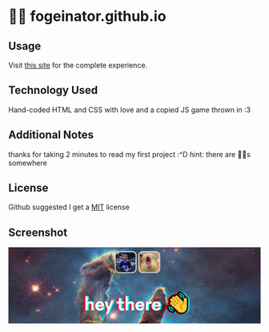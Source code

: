 # 🐥💫 fogeinator.github.io

## Usage
Visit [this site](https://fogeinator.github.io) for the complete experience.

## Technology Used
Hand-coded HTML and CSS with love and a copied JS game thrown in :3

## Additional Notes
thanks for taking 2 minutes to read my  first project :^D
hint: there are 🐇🥚s somewhere

## License
Github suggested I get a [MIT](https://choosealicense.com/licenses/mit/) license

## Screenshot
![](assets/screenshot.png)
